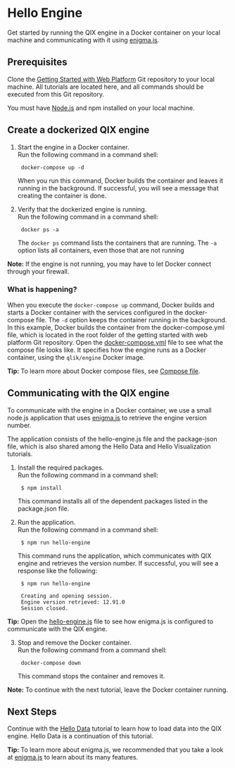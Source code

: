 # Hello Engine

Get started by running the QIX engine in a Docker container on your local machine and communicating with it using [enigma.js](https://github.com/qlik-oss/enigma.js).

## Prerequisites

Clone the [Getting Started with Web Platform](https://github.com/qlik-ea/getting-started-with-web-platform) Git repository to your local machine. All tutorials are located here, and all commands should be executed from this Git repository.  

You must have [Node.js](https://nodejs.org/en/) and npm installed on your local machine. 

## Create a dockerized QIX engine

1. Start the engine in a Docker container.  
   Run the following command in a command shell:  

        docker-compose up -d
  
    When you run this command, Docker builds the container and leaves it running in the background. If successful, you will see a message that creating the container is done.

2. Verify that the dockerized engine is running.  
   Run the following command in a command shell:  

        docker ps -a

    The `docker ps` command lists the containers that are running. The `-a` option lists all containers, even those that are not running 

**Note:** If the engine is not running, you may have to let Docker connect through your firewall. 

### What is happening?

When you execute the `docker-compose up` command, Docker builds and starts a Docker container with the services configured in the docker-compose file. The `-d` option keeps the container running in the background. In this example, Docker builds the container from the docker-compose.yml file, which is located in the root folder of the getting started with web platform Git repository. Open the [docker-compose.yml](https://github.com/qlik-ea/getting-started-with-web-platform/blob/master/docker-compose.yml) file to see what the compose file looks like. It
specifies how the engine runs as a Docker container, using the `qlik/engine` Docker image. 

**Tip:** To learn more about Docker compose files, see [Compose file](https://docs.docker.com/compose/compose-file/).

## Communicating with the QIX engine

To communicate with the engine in a Docker container, we use a small node.js application that uses [enigma.js](https://github.com/qlik-oss/enigma.js) to retrieve the engine version number. 

The application consists of the hello-engine.js file and the package-json file, which is also shared among the Hello Data and Hello Visualization tutorials. 

1. Install the required packages.  
   Run the following command in a command shell:  

        $ npm install  

    This command installs all of the dependent packages listed in the package.json file.

2. Run the application.  
   Run the following command in a command shell:  

        $ npm run hello-engine  

    This command runs the application, which communicates with QIX engine and retrieves the version number. If successful, you will see a response like the following:  

        $ npm run hello-engine  

        Creating and opening session.
        Engine version retrieved: 12.91.0
        Session closed.  

**Tip:** Open the [hello-engine.js](https://github.com/qlik-ea/getting-started-with-web-platform/blob/master/src/hello-engine/hello-engine.js)
file to see how enigma.js is configured to communicate with the QIX engine.

3. Stop and remove the Docker container.  
   Run the following command from a command shell:

        docker-compose down  

    This command stops the container and removes it. 

**Note:** To continue with the next tutorial, leave the Docker container running. 

## Next Steps

Continue with the [Hello Data](./hello-data.md) tutorial to learn how to load data into the QIX engine. Hello Data is a continuation of this tutorial. 

**Tip:** To learn more about enigma.js, we recommended that you take a look at [enigma.js](https://github.com/qlik-oss/enigma.js) to learn about its many
features.
